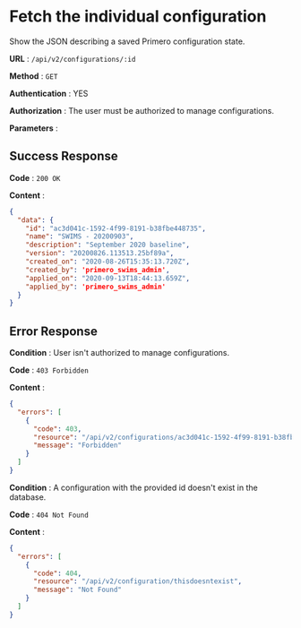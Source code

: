 # Fetch the individual configuration

Show the JSON describing a saved Primero configuration state.

**URL** : `/api/v2/configurations/:id`

**Method** : `GET`

**Authentication** : YES

**Authorization** : The user must be authorized to manage configurations.

**Parameters** :

## Success Response

**Code** : `200 OK`

**Content** :

```json
{
  "data": {
    "id": "ac3d041c-1592-4f99-8191-b38fbe448735",
    "name": "SWIMS - 20200903",
    "description": "September 2020 baseline",
    "version": "20200826.113513.25bf89a",
    "created_on": "2020-08-26T15:35:13.720Z",
    "created_by": 'primero_swims_admin',
    "applied_on": "2020-09-13T18:44:13.659Z",
    "applied_by": 'primero_swims_admin'
  }
}
```
## Error Response

**Condition** : User isn't authorized to manage configurations.

**Code** : `403 Forbidden`

**Content** :

```json
{
  "errors": [
    {
      "code": 403,
      "resource": "/api/v2/configurations/ac3d041c-1592-4f99-8191-b38fbe448735",
      "message": "Forbidden"
    }
  ]
}

```
**Condition** : A configuration with the provided id doesn't exist in the database.

**Code** : `404 Not Found`

**Content** :

```json
{
  "errors": [
    {
      "code": 404,
      "resource": "/api/v2/configuration/thisdoesntexist",
      "message": "Not Found"
    }
  ]
}
```
